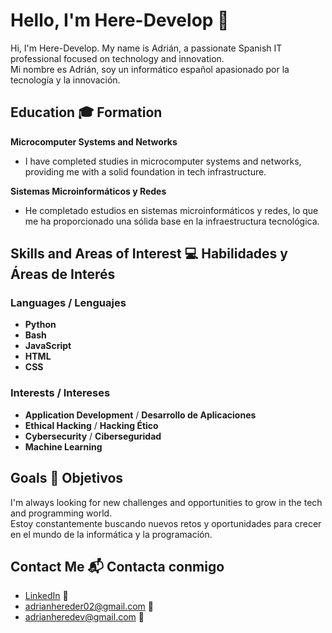 # Hello, I'm Here-Develop 👋  
Hi, I'm Here-Develop. My name is Adrián, a passionate Spanish IT professional focused on technology and innovation.  
Mi nombre es Adrián, soy un informático español apasionado por la tecnología y la innovación.

## Education 🎓 Formation  
**Microcomputer Systems and Networks**  
- I have completed studies in microcomputer systems and networks, providing me with a solid foundation in tech infrastructure.  

**Sistemas Microinformáticos y Redes**  
- He completado estudios en sistemas microinformáticos y redes, lo que me ha proporcionado una sólida base en la infraestructura tecnológica.

## Skills and Areas of Interest 💻 Habilidades y Áreas de Interés  
### Languages / Lenguajes  
- **Python**  
- **Bash**  
- **JavaScript**  
- **HTML**  
- **CSS**  

### Interests / Intereses  
- **Application Development** / **Desarrollo de Aplicaciones**  
- **Ethical Hacking** / **Hacking Ético**  
- **Cybersecurity** / **Ciberseguridad**
-  **Machine Learning**  

## Goals 🌱 Objetivos  
I'm always looking for new challenges and opportunities to grow in the tech and programming world.  
Estoy constantemente buscando nuevos retos y oportunidades para crecer en el mundo de la informática y la programación.

## Contact Me 📬 Contacta conmigo  
- [LinkedIn](tu-enlace-linkedin) 🤝  
- adrianhereder02@gmail.com 📧  
- adrianheredev@gmail.com 📧  
